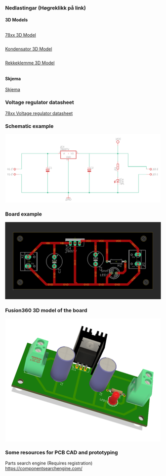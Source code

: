### Nedlastingar (Høgreklikk på link)
#### 3D Models
```
```
[78xx 3D Model](https://raw.githubusercontent.com/jarleven/PCB_Solder/main/1ELx_7805/3D-Models/TO220HEATSINK.step "download")

```
```

[Kondensator 3D Model](https://raw.githubusercontent.com/jarleven/PCB_Solder/main/1ELx_7805/3D-Models/E5-8,5.step "download")

```
```

[Rekkeklemme 3D Model](https://raw.githubusercontent.com/jarleven/PCB_Solder/main/1ELx_7805/3D-Models/W237-132.step "download")

```
```
#### Skjema

[Skjema](https://https://github.com/jarleven/PCB_Solder/raw/main/1ELx_7805/Empty/7805_1ELB.sch
 "download")

### Voltage regulator datasheet

[78xx Voltage regulator datasheet](https://www.st.com/resource/en/datasheet/l78.pdf "download")



### Schematic example

!['Schematic'](https://github.com/jarleven/PCB_Solder/raw/main/1ELx_7805/schematic.png)




### Board example

!['Board'](https://github.com/jarleven/PCB_Solder/raw/main/1ELx_7805/board.png)




### Fusion360 3D model of the board

!['Fusion360 3D model'](https://github.com/jarleven/PCB_Solder/raw/main/1ELx_7805/3DModel.png)





### Some resources for PCB CAD and prototyping


Parts search engine (Requires registration)
https://componentsearchengine.com/
